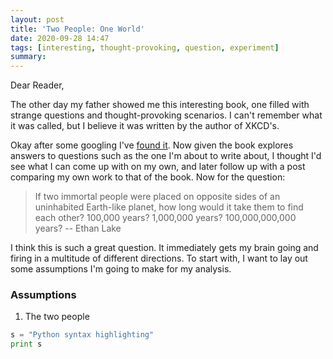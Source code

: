 ```yaml
---
layout: post
title: 'Two People: One World'
date: 2020-09-28 14:47
tags: [interesting, thought-provoking, question, experiment]
summary: 
---
```


Dear Reader,

The other day my father showed me this interesting book, one filled with strange questions and thought-provoking scenarios. I can't remember what it was called, but I believe it was written by the author of XKCD's.

Okay after some googling I've [found it](https://en.wikipedia.org/wiki/What_If%3F_(book)). Now given the book explores answers to questions such as the one I'm about to write about, I thought I'd see what I can come up with on my own, and later follow up with a post comparing my own work to that of the book. Now for the question: 

> If two immortal people were placed on opposite sides of an uninhabited Earth-like planet, how long would it take them to find each other? 100,000 years? 1,000,000 years? 100,000,000,000 years? -- Ethan Lake

I think this is such a great question. It immediately gets my brain going and firing in a multitude of different directions. To start with, I want to lay out some assumptions I'm going to make for my analysis.

### Assumptions

1. The two people

```python
s = "Python syntax highlighting"
print s
```